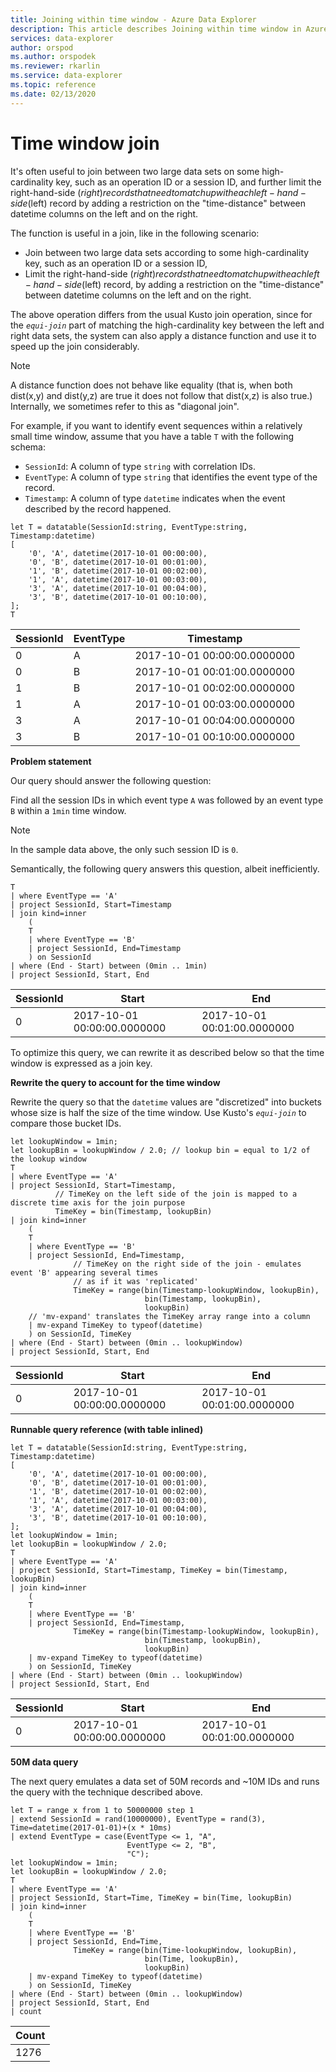 ```yaml
---
title: Joining within time window - Azure Data Explorer
description: This article describes Joining within time window in Azure Data Explorer.
services: data-explorer
author: orspod
ms.author: orspodek
ms.reviewer: rkarlin
ms.service: data-explorer
ms.topic: reference
ms.date: 02/13/2020
---
```

# Time window join

It's often useful to join between two large data sets on some high-cardinality key, such as an operation ID or a session ID, and further limit the right-hand-side ($right) records that need to match up with each left-hand-side ($left) record by adding a restriction on the "time-distance" between datetime columns on the left and on the right.

The function is useful in a join, like in the following scenario:
* Join between two large data sets according to some high-cardinality key, such as an operation ID or a session ID,
* Limit the right-hand-side ($right) records that need to match up with each left-hand-side ($left) record, by adding a restriction on the "time-distance" between datetime columns on the left and on the right.

The above operation differs from the usual Kusto join operation, since for the *`equi-join`* part of matching the high-cardinality key between the left and right data sets, the system can also apply a distance function and use it to speed up the join considerably.

> [!NOTE]
A distance function does not behave like equality (that is, when both dist(x,y) and dist(y,z) are true it does not follow that dist(x,z) is also true.) Internally, we sometimes refer to this as "diagonal join".

For example, if you want to identify event sequences within a relatively small time window, assume that you have a table `T` with the following schema:

* `SessionId`: A column of type `string` with correlation IDs.
* `EventType`: A column of type `string` that identifies the event type of the record.
* `Timestamp`: A column of type `datetime` indicates when the event described by the record happened.

<!-- csl: https://help.kusto.windows.net:443/Samples -->
```kusto
let T = datatable(SessionId:string, EventType:string, Timestamp:datetime)
[
    '0', 'A', datetime(2017-10-01 00:00:00),
    '0', 'B', datetime(2017-10-01 00:01:00),
    '1', 'B', datetime(2017-10-01 00:02:00),
    '1', 'A', datetime(2017-10-01 00:03:00),
    '3', 'A', datetime(2017-10-01 00:04:00),
    '3', 'B', datetime(2017-10-01 00:10:00),
];
T
```

|SessionId|EventType|Timestamp|
|---|---|---|
|0|A|2017-10-01 00:00:00.0000000|
|0|B|2017-10-01 00:01:00.0000000|
|1|B|2017-10-01 00:02:00.0000000|
|1|A|2017-10-01 00:03:00.0000000|
|3|A|2017-10-01 00:04:00.0000000|
|3|B|2017-10-01 00:10:00.0000000|


**Problem statement**

Our query should answer the following question:

   Find all the session IDs in which event type `A` was followed by an
   event type `B` within a `1min` time window.

> [!NOTE]
> In the sample data above, the only such session ID is `0`.

Semantically, the following query answers this question, albeit inefficiently.

```kusto
T 
| where EventType == 'A'
| project SessionId, Start=Timestamp
| join kind=inner
    (
    T 
    | where EventType == 'B'
    | project SessionId, End=Timestamp
    ) on SessionId
| where (End - Start) between (0min .. 1min)
| project SessionId, Start, End 

```

|SessionId|Start|End|
|---|---|---|
|0|2017-10-01 00:00:00.0000000|2017-10-01 00:01:00.0000000|

To optimize this query, we can rewrite it as described below
so that the time window is expressed as a join key.

**Rewrite the query to account for the time window**

Rewrite the query so that the `datetime` values are "discretized" into buckets whose size is half the size of the time window. Use Kusto's *`equi-join`* to compare those bucket IDs.

```kusto
let lookupWindow = 1min;
let lookupBin = lookupWindow / 2.0; // lookup bin = equal to 1/2 of the lookup window
T 
| where EventType == 'A'
| project SessionId, Start=Timestamp,
          // TimeKey on the left side of the join is mapped to a discrete time axis for the join purpose
          TimeKey = bin(Timestamp, lookupBin)
| join kind=inner
    (
    T 
    | where EventType == 'B'
    | project SessionId, End=Timestamp,
              // TimeKey on the right side of the join - emulates event 'B' appearing several times
              // as if it was 'replicated'
              TimeKey = range(bin(Timestamp-lookupWindow, lookupBin),
                              bin(Timestamp, lookupBin),
                              lookupBin)
    // 'mv-expand' translates the TimeKey array range into a column
    | mv-expand TimeKey to typeof(datetime)
    ) on SessionId, TimeKey 
| where (End - Start) between (0min .. lookupWindow)
| project SessionId, Start, End 
```

|SessionId|Start|End|
|---|---|---|
|0|2017-10-01 00:00:00.0000000|2017-10-01 00:01:00.0000000|

**Runnable query reference (with table inlined)**

<!-- csl: https://help.kusto.windows.net:443/Samples -->
```kusto
let T = datatable(SessionId:string, EventType:string, Timestamp:datetime)
[
    '0', 'A', datetime(2017-10-01 00:00:00),
    '0', 'B', datetime(2017-10-01 00:01:00),
    '1', 'B', datetime(2017-10-01 00:02:00),
    '1', 'A', datetime(2017-10-01 00:03:00),
    '3', 'A', datetime(2017-10-01 00:04:00),
    '3', 'B', datetime(2017-10-01 00:10:00),
];
let lookupWindow = 1min;
let lookupBin = lookupWindow / 2.0;
T 
| where EventType == 'A'
| project SessionId, Start=Timestamp, TimeKey = bin(Timestamp, lookupBin)
| join kind=inner
    (
    T 
    | where EventType == 'B'
    | project SessionId, End=Timestamp,
              TimeKey = range(bin(Timestamp-lookupWindow, lookupBin),
                              bin(Timestamp, lookupBin),
                              lookupBin)
    | mv-expand TimeKey to typeof(datetime)
    ) on SessionId, TimeKey 
| where (End - Start) between (0min .. lookupWindow)
| project SessionId, Start, End 
```

|SessionId|Start|End|
|---|---|---|
|0|2017-10-01 00:00:00.0000000|2017-10-01 00:01:00.0000000|


**50M data query**

The next query emulates a data set of 50M records and ~10M IDs and runs the query with the technique described above.

<!-- csl: https://help.kusto.windows.net:443/Samples -->
```kusto
let T = range x from 1 to 50000000 step 1
| extend SessionId = rand(10000000), EventType = rand(3), Time=datetime(2017-01-01)+(x * 10ms)
| extend EventType = case(EventType <= 1, "A",
                          EventType <= 2, "B",
                          "C");
let lookupWindow = 1min;
let lookupBin = lookupWindow / 2.0;
T 
| where EventType == 'A'
| project SessionId, Start=Time, TimeKey = bin(Time, lookupBin)
| join kind=inner
    (
    T 
    | where EventType == 'B'
    | project SessionId, End=Time, 
              TimeKey = range(bin(Time-lookupWindow, lookupBin), 
                              bin(Time, lookupBin),
                              lookupBin)
    | mv-expand TimeKey to typeof(datetime)
    ) on SessionId, TimeKey 
| where (End - Start) between (0min .. lookupWindow)
| project SessionId, Start, End 
| count 
```

|Count|
|---|
|1276|
